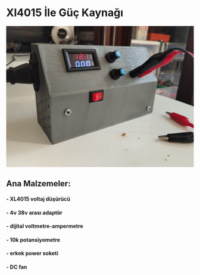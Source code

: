 # Xl4015 İle Güç Kaynağı
![resim1](https://github.com/OmerYigit35/XL4015_Guc_Kaynagi/blob/main/guc%20kaynagi/IMG-20240906-WA0005.jpg?raw=true)
## Ana Malzemeler:
#### - XL4015 voltaj düşürücü </br>
#### - 4v 38v arası adaptör
#### - dijital voltmetre-ampermetre
#### - 10k potansiyometre
#### - erkek power soketi 
#### - DC fan
